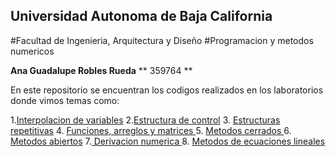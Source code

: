 ## Universidad Autonoma de  Baja California
 #Facultad de Ingenieria, Arquitectura y Diseño
#Programacion y metodos numericos

**Ana Guadalupe Robles Rueda**
** 359764 **

En este repositorio se encuentran los codigos realizados  en los laboratorios 
donde vimos temas como:

1.[Interpolacion de variables](https://github.com/ana-robles25/Proyecto_PYMN_2020_2/tree/main/Programa%201%20ejercicios)
2.[Estructura de control](https://github.com/ana-robles25/Proyecto_PYMN_2020_2/blob/main/Practica2_RRAG.c)
3. [ Estructuras repetitivas](https://github.com/ana-robles25/Proyecto_PYMN_2020_2/tree/main/Practica%203)
4. [Funciones, arreglos y matrices ](https://github.com/ana-robles25/Proyecto_PYMN_2020_2/blob/main/Practica-4_RRAG.cpp)
5. [Metodos cerrados ](https://github.com/ana-robles25/Proyecto_PYMN_2020_2/tree/main/PRactica5)
6. [ Metodos abiertos](https://github.com/ana-robles25/Proyecto_PYMN_2020_2/tree/main/Practica6)
7.[ Derivacion numerica  ](https://github.com/ana-robles25/Proyecto_PYMN_2020_2/tree/main/practica10)
8. [Metodos de ecuaciones lineales](https://github.com/ana-robles25/Proyecto_PYMN_2020_2/tree/main/practica11)

